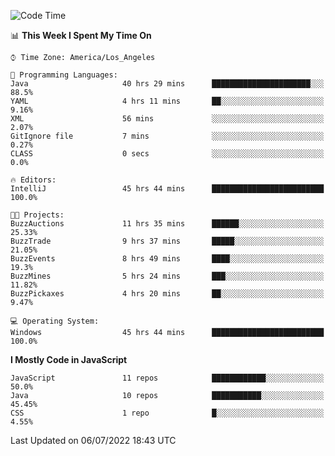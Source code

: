 <!--START_SECTION:waka-->
![Code Time](http://img.shields.io/badge/Code%20Time-0%20secs-blue)

📊 **This Week I Spent My Time On** 

```text
⌚︎ Time Zone: America/Los_Angeles

💬 Programming Languages: 
Java                     40 hrs 29 mins      ██████████████████████░░░   88.5% 
YAML                     4 hrs 11 mins       ██░░░░░░░░░░░░░░░░░░░░░░░   9.16% 
XML                      56 mins             ░░░░░░░░░░░░░░░░░░░░░░░░░   2.07% 
GitIgnore file           7 mins              ░░░░░░░░░░░░░░░░░░░░░░░░░   0.27% 
CLASS                    0 secs              ░░░░░░░░░░░░░░░░░░░░░░░░░   0.0%

🔥 Editors: 
IntelliJ                 45 hrs 44 mins      █████████████████████████   100.0%

🐱‍💻 Projects: 
BuzzAuctions             11 hrs 35 mins      ██████░░░░░░░░░░░░░░░░░░░   25.33% 
BuzzTrade                9 hrs 37 mins       █████░░░░░░░░░░░░░░░░░░░░   21.05% 
BuzzEvents               8 hrs 49 mins       ████░░░░░░░░░░░░░░░░░░░░░   19.3% 
BuzzMines                5 hrs 24 mins       ███░░░░░░░░░░░░░░░░░░░░░░   11.82% 
BuzzPickaxes             4 hrs 20 mins       ██░░░░░░░░░░░░░░░░░░░░░░░   9.47%

💻 Operating System: 
Windows                  45 hrs 44 mins      █████████████████████████   100.0%

```

**I Mostly Code in JavaScript** 

```text
JavaScript               11 repos            ████████████░░░░░░░░░░░░░   50.0% 
Java                     10 repos            ███████████░░░░░░░░░░░░░░   45.45% 
CSS                      1 repo              █░░░░░░░░░░░░░░░░░░░░░░░░   4.55%

```



 Last Updated on 06/07/2022 18:43 UTC
<!--END_SECTION:waka-->
